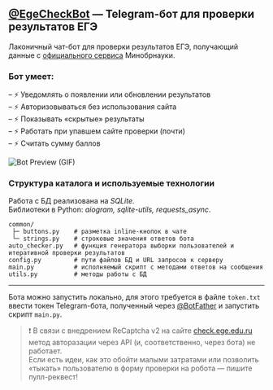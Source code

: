 ## [@EgeCheckBot](https://t.me/EgeCheckBot) — Telegram-бот для проверки результатов ЕГЭ

Лаконичный чат-бот для проверки результатов ЕГЭ, получающий данные с [официального сервиса](check.ege.edu.ru) Минобрнауки.



### Бот умеет:  
– ⚡ Уведомлять о появлении или обновлении результатов  
– ⚡ Авторизовываться без использования сайта  
– ⚡ Показывать «скрытые» результаты  
– ⚡ Работать при упавшем сайте проверки (почти)  
– ⚡ Считать сумму баллов

![Bot Preview (GIF)](https://manokh.com/images/ege-video.gif)


### Структура каталога и используемые технологии

Работа с БД реализована на _SQLite_.  
Библиотеки в Python: _aiogram, sqlite-utils, requests_async_.

    common/
     ├─ buttons.py    # разметка inline-кнопок в чате
     └─ strings.py    # строковые значения ответов бота
    auto_checker.py   # функция генератора выборки пользователей и итеративной проверки результатов
    config.py         # пути файлов БД и URL запросов к серверу
    main.py           # исполняемый скрипт с методами ответов на сообщения
    utils.py          # методы работы с БД
---

Бота можно запустить локально, для этого требуется в файле `token.txt` ввести токен Telegram-бота, полученный через [@BotFather](t.me/BotFather) и запустить скрипт `main.py`.

> ❗  В связи с внедрением ReCaptcha v2 на сайте [check.ege.edu.ru](check.ege.edu.ru) метод авторазации через API (и, соответственно, через бота) не работает.  
> Если есть идеи, как это обойти малыми затратами или позволить «тыкать» пользователю в форму проверки на робота — пишите пулл-реквест!
